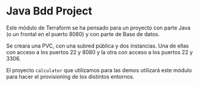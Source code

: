 # Java Bdd Project
Este módulo de Terraform se ha pensado para un proyecto con parte Java (o un frontal en el puerto 8080) y con parte de Base de datos.

Se creara una PVC, con una subred pública y dos instancias. Una de ellas con acceso a los puertos 22 y 8080 y la otra con acceso a los puertos 22 y 3306.

El proyecto `calculator` que utilizamos para las demos utilizará este módulo para hacer el provisioning de los distintos entornos.